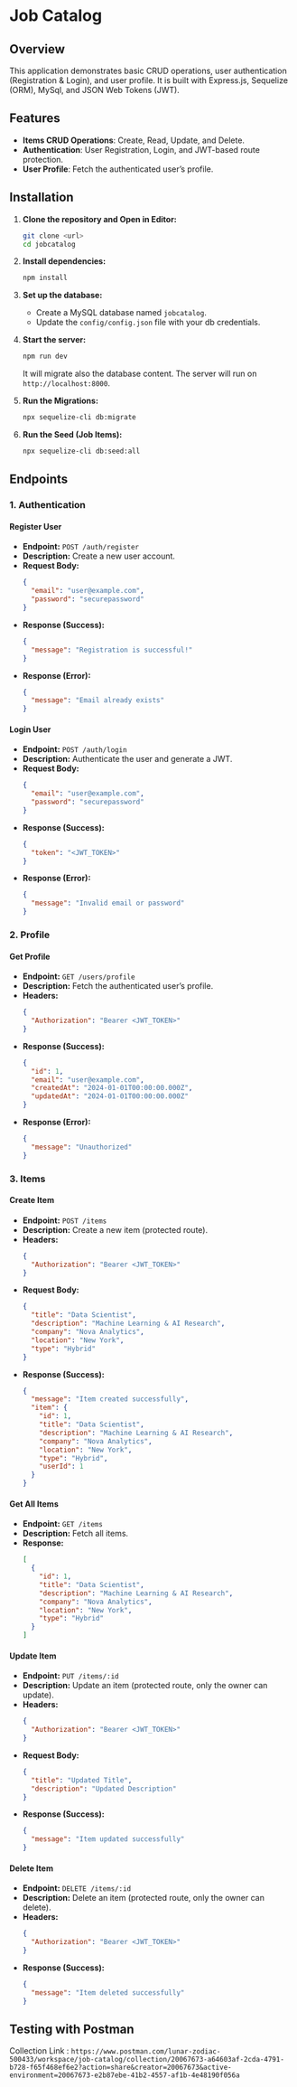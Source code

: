# Job Catalog

## Overview
This application demonstrates basic CRUD operations, user authentication (Registration & Login), and user profile. It is built with Express.js, Sequelize (ORM), MySql, and JSON Web Tokens (JWT). 

## Features
- **Items CRUD Operations**: Create, Read, Update, and Delete.
- **Authentication**: User Registration, Login, and JWT-based route protection.
- **User Profile**: Fetch the authenticated user’s profile.

## Installation
1. **Clone the repository and Open in Editor:**
   ```bash
   git clone <url>
   cd jobcatalog
   ```

2. **Install dependencies:**
   ```bash
   npm install
   ```

3. **Set up the database:**
   - Create a MySQL database named `jobcatalog`.
   - Update the `config/config.json` file with your db credentials.

4. **Start the server:**
   ```bash
   npm run dev
   ```
   It will migrate also the database content.
   The server will run on `http://localhost:8000`.

5. **Run the Migrations:**
   ```bash
   npx sequelize-cli db:migrate
   ```

6. **Run the Seed (Job Items):**
   ```bash
   npx sequelize-cli db:seed:all
   ```

## Endpoints
### 1. **Authentication**
#### **Register User**
- **Endpoint:** `POST /auth/register`
- **Description:** Create a new user account.
- **Request Body:**
  ```json
  {
    "email": "user@example.com",
    "password": "securepassword"
  }
  ```
- **Response (Success):**
  ```json
  {
    "message": "Registration is successful!"
  }
  ```
- **Response (Error):**
  ```json
  {
    "message": "Email already exists"
  }
  ```

#### **Login User**
- **Endpoint:** `POST /auth/login`
- **Description:** Authenticate the user and generate a JWT.
- **Request Body:**
  ```json
  {
    "email": "user@example.com",
    "password": "securepassword"
  }
  ```
- **Response (Success):**
  ```json
  {
    "token": "<JWT_TOKEN>"
  }
  ```
- **Response (Error):**
  ```json
  {
    "message": "Invalid email or password"
  }
  ```

### 2. **Profile**
#### **Get Profile**
- **Endpoint:** `GET /users/profile`
- **Description:** Fetch the authenticated user’s profile.
- **Headers:**
  ```json
  {
    "Authorization": "Bearer <JWT_TOKEN>"
  }
  ```
- **Response (Success):**
  ```json
  {
    "id": 1,
    "email": "user@example.com",
    "createdAt": "2024-01-01T00:00:00.000Z",
    "updatedAt": "2024-01-01T00:00:00.000Z"
  }
  ```
- **Response (Error):**
  ```json
  {
    "message": "Unauthorized"
  }
  ```

### 3. **Items**
#### **Create Item**
- **Endpoint:** `POST /items`
- **Description:** Create a new item (protected route).
- **Headers:**
  ```json
  {
    "Authorization": "Bearer <JWT_TOKEN>"
  }
  ```
- **Request Body:**
  ```json
  {
    "title": "Data Scientist",
    "description": "Machine Learning & AI Research",
    "company": "Nova Analytics",
    "location": "New York",
    "type": "Hybrid"
  }
  ```
- **Response (Success):**
  ```json
  {
    "message": "Item created successfully",
    "item": {
      "id": 1,
      "title": "Data Scientist",
      "description": "Machine Learning & AI Research",
      "company": "Nova Analytics",
      "location": "New York",
      "type": "Hybrid",
      "userId": 1
    }
  }
  ```

#### **Get All Items**
- **Endpoint:** `GET /items`
- **Description:** Fetch all items.
- **Response:**
  ```json
  [
    {
      "id": 1,
      "title": "Data Scientist",
      "description": "Machine Learning & AI Research",
      "company": "Nova Analytics",
      "location": "New York",
      "type": "Hybrid"
    }
  ]
  ```

#### **Update Item**
- **Endpoint:** `PUT /items/:id`
- **Description:** Update an item (protected route, only the owner can update).
- **Headers:**
  ```json
  {
    "Authorization": "Bearer <JWT_TOKEN>"
  }
  ```
- **Request Body:**
  ```json
  {
    "title": "Updated Title",
    "description": "Updated Description"
  }
  ```
- **Response (Success):**
  ```json
  {
    "message": "Item updated successfully"
  }
  ```

#### **Delete Item**
- **Endpoint:** `DELETE /items/:id`
- **Description:** Delete an item (protected route, only the owner can delete).
- **Headers:**
  ```json
  {
    "Authorization": "Bearer <JWT_TOKEN>"
  }
  ```
- **Response (Success):**
  ```json
  {
    "message": "Item deleted successfully"
  }
  ```

## Testing with Postman

Collection Link : `https://www.postman.com/lunar-zodiac-500433/workspace/job-catalog/collection/20067673-a64603af-2cda-4791-b728-f65f468ef6e2?action=share&creator=20067673&active-environment=20067673-e2b87ebe-41b2-4557-af1b-4e48190f056a`


